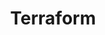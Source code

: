 ---
layout: "writing_by_category"
category: "Terraform"
permalink: "/writing/category/terraform/"

## Logo 이미지 경로
header-img: "assets/img/categoryLogo/Terraform.png"

## Logo 동영상 경로
# header-video: "assets/video/JavaScript.mp4"

title: "Terraform"
---